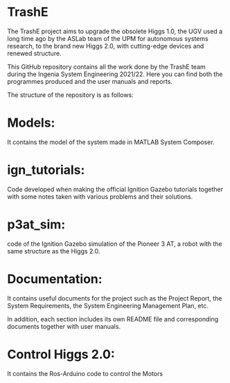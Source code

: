 # TrashE
The TrashE project aims to upgrade the obsolete Higgs 1.0, the UGV used a long time ago by the ASLab team of the UPM for autonomous systems research, to the brand new Higgs 2.0, with cutting-edge devices and renewed structure.

This GitHub repository contains all the work done by the TrashE team during the Ingenia System Engineering 2021/22.
Here you can find both the programmes produced and the user manuals and reports.

The structure of the repository is as follows:

# Models: 
It contains the model of the system made in MATLAB System Composer.

# ign_tutorials:
Code developed when making the official Ignition Gazebo tutorials together with some notes taken with various problems and their solutions.

# p3at_sim:
code of the Ignition Gazebo simulation of the Pioneer 3 AT, a robot with the same structure as the Higgs 2.0.

# Documentation:
It contains useful documents for the project such as the Project Report, the System Requirements, the System Engineering Management Plan, etc.

In addition, each section includes its own README file and corresponding documents together with user manuals.

# Control Higgs 2.0: 
It contains the Ros-Arduino code to control the Motors
